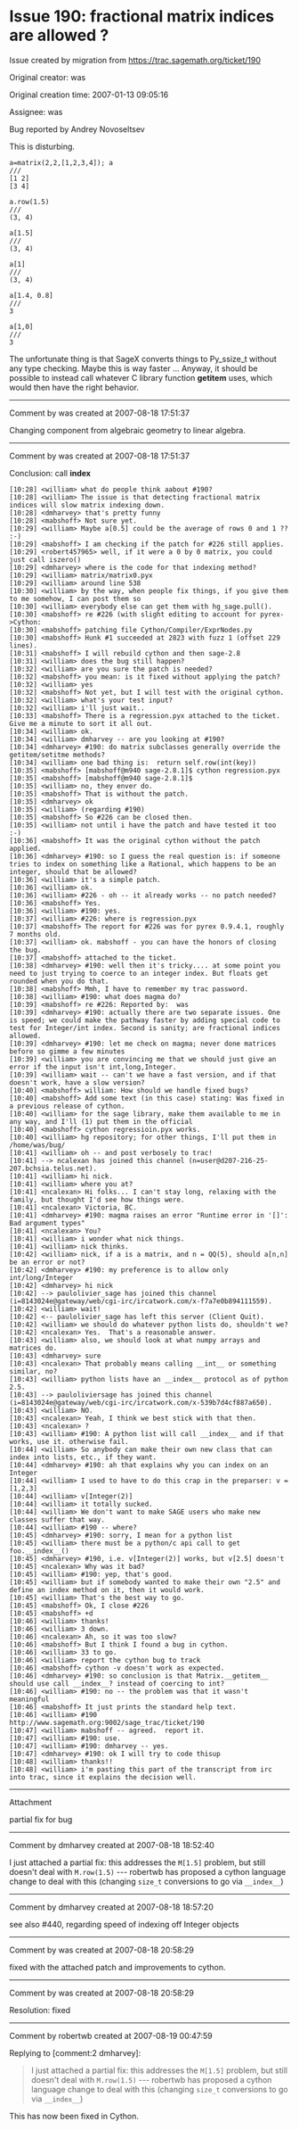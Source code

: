 # Issue 190: fractional matrix indices are allowed ?

Issue created by migration from https://trac.sagemath.org/ticket/190

Original creator: was

Original creation time: 2007-01-13 09:05:16

Assignee: was

Bug reported by Andrey Novoseltsev

This is disturbing.


```
a=matrix(2,2,[1,2,3,4]); a
///
[1 2]
[3 4]
```



```
a.row(1.5)
///
(3, 4)
```



```
a[1.5]
///
(3, 4)
```



```
a[1]
///
(3, 4)
```



```
a[1.4, 0.8]
///
3
```



```
a[1,0]
///
3
```


The unfortunate thing is that SageX converts things to Py_ssize_t without
any type checking.  Maybe this is way faster ...  Anyway, it should be possible
to instead call whatever C library function __getitem__ uses, which would then
have the right behavior. 




---

Comment by was created at 2007-08-18 17:51:37

Changing component from algebraic geometry to linear algebra.


---

Comment by was created at 2007-08-18 17:51:37

Conclusion: call __index__


```
[10:28] <william> what do people think aabout #190?
[10:28] <william> The issue is that detecting fractional matrix indices will slow matrix indexing down.
[10:28] <dmharvey> that's pretty funny
[10:28] <mabshoff> Not sure yet.
[10:29] <william> Maybe a[0.5] could be the average of rows 0 and 1 ??  :-)
[10:29] <mabshoff> I am checking if the patch for #226 still applies.
[10:29] <robert457965> well, if it were a 0 by 0 matrix, you could just call iszero()
[10:29] <dmharvey> where is the code for that indexing method?
[10:29] <william> matrix/matrix0.pyx
[10:29] <william> around line 538
[10:30] <william> by the way, when people fix things, if you give them to me somehow, I can post them so
[10:30] <william> everybody else can get them with hg_sage.pull().
[10:30] <mabshoff> re #226 (with slight editing to account for pyrex->Cython:
[10:30] <mabshoff> patching file Cython/Compiler/ExprNodes.py
[10:30] <mabshoff> Hunk #1 succeeded at 2823 with fuzz 1 (offset 229 lines).
[10:31] <mabshoff> I will rebuild cython and then sage-2.8
[10:31] <william> does the bug still happen?
[10:32] <william> are you sure the patch is needed?
[10:32] <mabshoff> you mean: is it fixed without applying the patch?
[10:32] <william> yes
[10:32] <mabshoff> Not yet, but I will test with the original cython.
[10:32] <william> what's your test input?
[10:32] <william> i'll just wait..
[10:33] <mabshoff> There is a regression.pyx attached to the ticket. Give me a minute to sort it all out.
[10:34] <william> ok.
[10:34] <william> dmharvey -- are you looking at #190?
[10:34] <dmharvey> #190: do matrix subclasses generally override the getitem/setitme methods?
[10:34] <william> one bad thing is:  return self.row(int(key))
[10:35] <mabshoff> [mabshoff@m940 sage-2.8.1]$ cython regression.pyx
[10:35] <mabshoff> [mabshoff@m940 sage-2.8.1]$
[10:35] <william> no, they enver do.
[10:35] <mabshoff> That is without the patch.
[10:35] <dmharvey> ok
[10:35] <william> (regarding #190)
[10:35] <mabshoff> So #226 can be closed then.
[10:35] <william> not until i have the patch and have tested it too :-)
[10:36] <mabshoff> It was the original cython without the patch applied.
[10:36] <dmharvey> #190: so I guess the real question is: if someone tries to index on something like a Rational, which happens to be an integer, should that be allowed?
[10:36] <william> it's a simple patch.
[10:36] <william> ok.
[10:36] <william> #226 - oh -- it already works -- no patch needed?
[10:36] <mabshoff> Yes.
[10:36] <william> #190: yes.
[10:37] <william> #226: where is regression.pyx
[10:37] <mabshoff> The report for #226 was for pyrex 0.9.4.1, roughly 7 months old.
[10:37] <william> ok. mabshoff - you can have the honors of closing the bug.
[10:37] <mabshoff> attached to the ticket.
[10:38] <dmharvey> #190: well then it's tricky.... at some point you need to just trying to coerce to an integer index. But floats get rounded when you do that.
[10:38] <mabshoff> Mmh, I have to remember my trac password.
[10:38] <william> #190: what does magma do?
[10:39] <mabshoff> re #226: Reported by:  was
[10:39] <dmharvey> #190: actually there are two separate issues. One is speed; we could make the pathway faster by adding special code to test for Integer/int index. Second is sanity; are fractional indices allowed.
[10:39] <dmharvey> #190: let me check on magma; never done matrices before so gimme a few minutes
[10:39] <william> you are convincing me that we should just give an error if the input isn't int,long,Integer.
[10:39] <william> wait -- can't we have a fast version, and if that doesn't work, have a slow version?
[10:40] <mabshoff> william: How should we handle fixed bugs?
[10:40] <mabshoff> Add some text (in this case) stating: Was fixed in a previous release of cython.
[10:40] <william> for the sage library, make them available to me in any way, and I'll (1) put them in the official
[10:40] <mabshoff> cython regressioin.pyx works.
[10:40] <william> hg repository; for other things, I'll put them in /home/was/bug/
[10:41] <william> oh -- and post verbosely to trac!
[10:41] --> ncalexan has joined this channel (n=user@d207-216-25-207.bchsia.telus.net).
[10:41] <william> hi nick.
[10:41] <william> where you at?
[10:41] <ncalexan> Hi folks... I can't stay long, relaxing with the family, but thought I'd see how things were.
[10:41] <ncalexan> Victoria, BC.
[10:41] <dmharvey> #190: magma raises an error "Runtime error in '[]': Bad argument types"
[10:41] <ncalexan> You?
[10:41] <william> i wonder what nick things.
[10:41] <william> nick thinks.
[10:42] <william> nick, if a is a matrix, and n = QQ(5), should a[n,n] be an error or not?
[10:42] <dmharvey> #190: my preference is to allow only int/long/Integer
[10:42] <dmharvey> hi nick
[10:42] --> paulolivier_sage has joined this channel (i=8143024e@gateway/web/cgi-irc/ircatwork.com/x-f7a7e0b894111559).
[10:42] <william> wait!
[10:42] <-- paulolivier_sage has left this server (Client Quit).
[10:42] <william> we should do whatever python lists do, shouldn't we?
[10:42] <ncalexan> Yes.  That's a reasonable answer.
[10:43] <william> also, we should look at what numpy arrays and matrices do.
[10:43] <dmharvey> sure
[10:43] <ncalexan> That probably means calling __int__ or something similar, no?
[10:43] <william> python lists have an __index__ protocol as of python 2.5.
[10:43] --> pauloliviersage has joined this channel (i=8143024e@gateway/web/cgi-irc/ircatwork.com/x-539b7d4cf887a650).
[10:43] <william> NO.
[10:43] <ncalexan> Yeah, I think we best stick with that then.
[10:43] <ncalexan> ?
[10:43] <william> #190: A python list will call __index__ and if that works, use it. otherwise fail.
[10:44] <william> So anybody can make their own new class that can index into lists, etc., if they want.
[10:44] <dmharvey> #190: ah that explains why you can index on an Integer
[10:44] <william> I used to have to do this crap in the preparser: v = [1,2,3]
[10:44] <william> v[Integer(2)]
[10:44] <william> it totally sucked.
[10:44] <william> We don't want to make SAGE users who make new classes suffer that way.
[10:44] <william> #190 -- where?
[10:45] <dmharvey> #190: sorry, I mean for a python list
[10:45] <william> there must be a python/c api call to get foo.__index__()
[10:45] <dmharvey> #190, i.e. v[Integer(2)] works, but v[2.5] doesn't
[10:45] <ncalexan> Why was it bad?
[10:45] <william> #190: yep, that's good.
[10:45] <william> but if somebody wanted to make their own "2.5" and define an index method on it, then it would work.
[10:45] <william> That's the best way to go.
[10:45] <mabshoff> Ok, I close #226
[10:45] <mabshoff> +d
[10:46] <william> thanks!
[10:46] <william> 3 down.
[10:46] <ncalexan> Ah, so it was too slow?
[10:46] <mabshoff> But I think I found a bug in cython.
[10:46] <william> 33 to go.
[10:46] <william> report the cython bug to track
[10:46] <mabshoff> cython -v doesn't work as expected.
[10:46] <dmharvey> #190: so conclusion is that Matrix.__getitem__ should use call __index__? instead of coercing to int?
[10:46] <william> #190: no -- the problem was that it wasn't meaningful
[10:46] <mabshoff> It just prints the standard help text.
[10:46] <william> #190 http://www.sagemath.org:9002/sage_trac/ticket/190
[10:47] <william> mabshoff -- agreed.  report it.
[10:47] <william> #190: use.
[10:47] <william> #190: dmharvey -- yes.
[10:47] <dmharvey> #190: ok I will try to code thisup
[10:48] <william> thanks!!
[10:48] <william> i'm pasting this part of the transcript from irc into trac, since it explains the decision well.
```



---

Attachment

partial fix for bug


---

Comment by dmharvey created at 2007-08-18 18:52:40

I just attached a partial fix: this addresses the `M[1.5]` problem, but still doesn't deal with `M.row(1.5)` --- robertwb has proposed a cython language change to deal with this (changing `size_t` conversions to go via `__index__`)


---

Comment by dmharvey created at 2007-08-18 18:57:20

see also #440, regarding speed of indexing off Integer objects


---

Comment by was created at 2007-08-18 20:58:29

fixed with the attached patch and improvements to cython.


---

Comment by was created at 2007-08-18 20:58:29

Resolution: fixed


---

Comment by robertwb created at 2007-08-19 00:47:59

Replying to [comment:2 dmharvey]:
> I just attached a partial fix: this addresses the `M[1.5]` problem, but still doesn't deal with `M.row(1.5)` --- robertwb has proposed a cython language change to deal with this (changing `size_t` conversions to go via `__index__`)

This has now been fixed in Cython.
